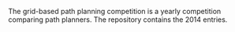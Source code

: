 The grid-based path planning competition is a yearly competition comparing path planners. The repository contains the 2014 entries.